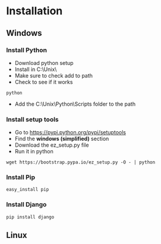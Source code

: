 # Installation
## Windows
### Install Python
- Download python setup
- Install in C:\\Unix\
- Make sure to check add to path
- Check to see if it works

```
python
```
- Add the C:\\Unix\\Python\\Scripts folder to the path

### Install setup tools
- Go to https://pypi.python.org/pypi/setuptools
- Find the **windows (simplified)** section
- Download the ez_setup.py file
- Run it in python

```
wget https://bootstrap.pypa.io/ez_setup.py -O - | python
```
### Install Pip

```
easy_install pip
```
### Install Django
```
pip install django
```
## Linux
